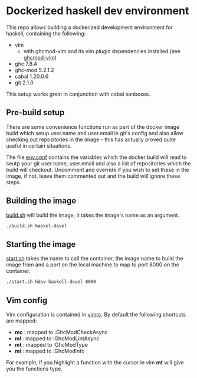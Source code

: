 # Dockerized haskell dev environment
This repo allows building a dockerized development environment for haskell, containing the following:

* vim
  * with ghcmod-vim and its vim plugin dependencies installed (see [ghcmod-vim](https://github.com/eagletmt/ghcmod-vim))
* ghc 7.8.4
* ghc-mod 5.2.1.2
* cabal 1.20.0.6 
* git 2.1.0

This setup works great in conjunction with cabal sanboxes.

## Pre-build setup
There are some convenience functions run as part of the docker image build which setup user.name and user.email in git's config and also allow checking out repositories in the image - this has actually proved quite useful in certain situations.

The file [env.conf](https://github.com/wayofthepie/docker-haskell-dev/blob/master/env.conf) contains the variables which the docker build will read to seutp your git user.name, user.email and also a list of repositories which the build will checkout. Uncomment and override if you wish to set these in the image, if not, leave them commented out and the build will ignore these steps.

## Building the image
[build.sh](https://github.com/wayofthepie/docker-haskell-dev/blob/master/build.sh) will build the image, it takes the image's name as an argument.

```bash
./build.sh haskel-devel
```

## Starting the image
[start.sh](https://github.com/wayofthepie/docker-haskell-dev/blob/master/start.sh) takes the name to call the container, the image name to build the image from and a port on the local machine to map to port 8000 on the container.

```bash
./start.sh hdev haskell-devel 8000
```

## Vim config
Vim configuration is contained in [vimrc](https://github.com/wayofthepie/docker-haskell-dev/blob/master/vimrc). By default the following shortcuts are mapped:

* __mc__ : mapped to :GhcModCheckAsync
* __ml__ : mapped to :GhcModLintAsync
* __mt__ : mapped to :GhcModType
* __mi__ : mapped to :GhcModInfo 

For example, if you highlight a function with the cursor in vim __mt__ will give you the functions type.


